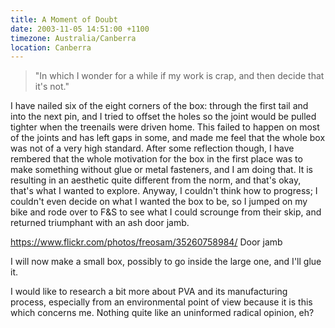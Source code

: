 ```yaml
---
title: A Moment of Doubt
date: 2003-11-05 14:51:00 +1100
timezone: Australia/Canberra
location: Canberra
---
```

> "In which I wonder for a while if my work is crap, and then decide that it's not."

I have nailed six of the eight corners of the box: through the first tail and into the next pin,
and I tried to offset the holes so the joint would be pulled tighter when the treenails were driven home.
This failed to happen on most of the joints and has left gaps in some,
and made me feel that the whole box was not of a very high standard.
After some reflection though, I have rembered that the whole motivation for the box in the first place
was to make something without glue or metal fasteners, and I am doing that.
It is resulting in an aesthetic quite different from the norm, and that's okay, that's what I wanted to explore.
Anyway, I couldn't think how to progress; I couldn't even decide on what I wanted the box to be,
so I jumped on my bike and rode over to F&S to see what I could scrounge from their skip,
and returned triumphant with an ash door jamb.

https://www.flickr.com/photos/freosam/35260758984/ Door jamb

I will now make a small box, possibly to go inside the large one, and I'll glue it.

I would like to research a bit more about PVA and its manufacturing process,
especially from an environmental point of view because it is this which concerns me.
Nothing quite like an uninformed radical opinion, eh?
